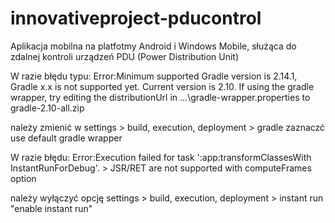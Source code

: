 # innovativeproject-pducontrol
Aplikacja mobilna na platfotmy Android i Windows Mobile, służąca do zdalnej kontroli urządzeń PDU  (Power Distribution Unit)

W razie błędu typu: 
Error:Minimum supported Gradle version is 2.14.1, Gradle x.x is not supported yet. Current version is 2.10. If using the gradle wrapper, try editing the distributionUrl in ...\gradle-wrapper.properties to gradle-2.10-all.zip

należy zmienić w settings > build, execution, deployment > gradle zaznaczć use default gradle wrapper

W razie błędu:
Error:Execution failed for task ':app:transformClassesWith
InstantRunForDebug'. > JSR/RET are not supported with computeFrames option

należy wyłączyć opcję settings > build, execution, deployment > instant run "enable instant run"
